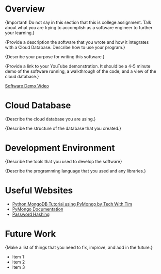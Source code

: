 # Overview

{Important!  Do not say in this section that this is college assignment.  Talk about what you are trying to accomplish as a software engineer to further your learning.}

{Provide a description the software that you wrote and how it integrates with a Cloud Database.  Describe how to use your program.}

{Describe your purpose for writing this software.}

{Provide a link to your YouTube demonstration.  It should be a 4-5 minute demo of the software running, a walkthrough of the code, and a view of the cloud database.}

[Software Demo Video](http://youtube.link.goes.here)

# Cloud Database

{Describe the cloud database you are using.}

{Describe the structure of the database that you created.}

# Development Environment

{Describe the tools that you used to develop the software}

{Describe the programming language that you used and any libraries.}

# Useful Websites

* [Python MongoDB Tutorial using PyMongo by Tech With Tim](https://www.youtube.com/watch?v=rE_bJl2GAY8&list=LL&index=1)
* [PyMongo Documentation](https://pymongo.readthedocs.io/en/stable/tutorial.html)
* [Password Hashing](https://blog.devgenius.io/password-hashing-with-python-f3148692e8b9)

# Future Work

{Make a list of things that you need to fix, improve, and add in the future.}
* Item 1
* Item 2
* Item 3